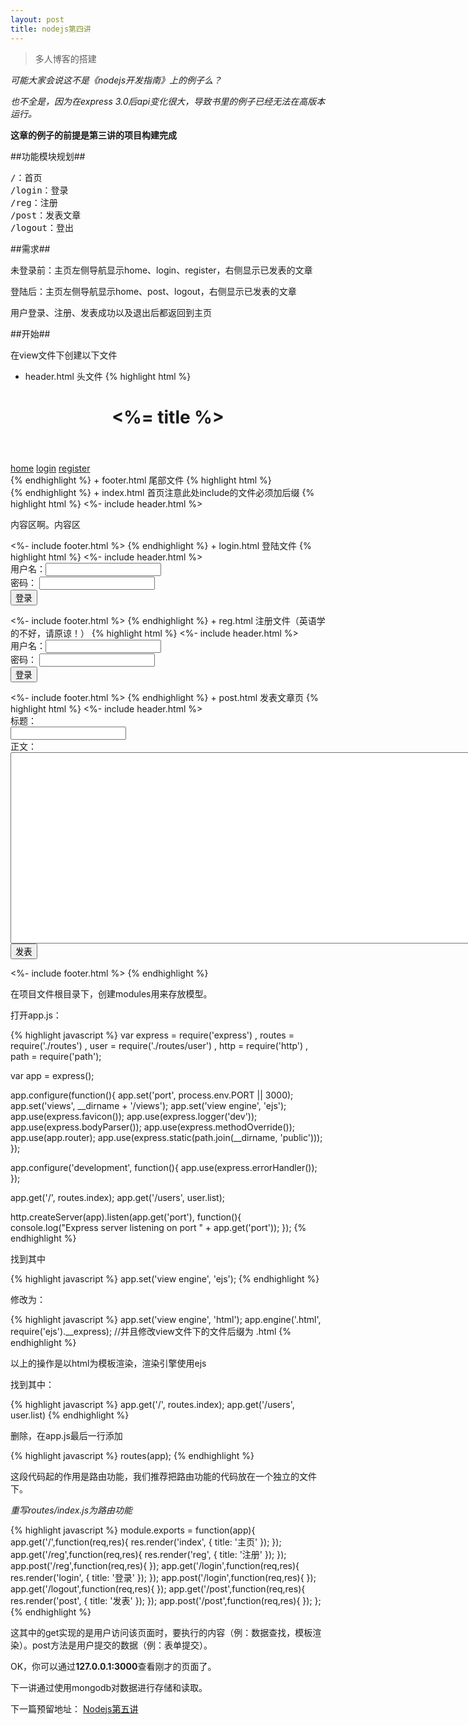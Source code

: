 ```yaml
---
layout: post
title: nodejs第四讲
---
```


> 多人博客的搭建

*可能大家会说这不是《nodejs开发指南》上的例子么？*

*也不全是，因为在express 3.0后api变化很大，导致书里的例子已经无法在高版本运行。*

**这章的例子的前提是第三讲的项目构建完成**

##功能模块规划##

<pre>
/：首页
/login：登录
/reg：注册
/post：发表文章
/logout：登出
</pre>

##需求##

未登录前：主页左侧导航显示home、login、register，右侧显示已发表的文章

登陆后：主页左侧导航显示home、post、logout，右侧显示已发表的文章

用户登录、注册、发表成功以及退出后都返回到主页

##开始##

在view文件下创建以下文件

+ header.html 头文件
{% highlight html %}
<!DOCTYPE html>
  <html>
  <head>
  <meta http-equiv="Content-Type" content="text/html; charset=UTF-8">
  <title><%= title %></title>
  <link rel="stylesheet" href="css/style.css">
  </head>
  <body>

  <header>
  <h1><%= title %></h1>
  </header>

  <nav>
      <span><a title="主页" href="/">home</a></span>
      <span><a title="登录" href="/login">login</a></span>
      <span><a title="注册" href="/reg">register</a></span>
  </nav>
  <article>
{% endhighlight %}
+ footer.html 尾部文件
{% highlight html %}
</article>
  </body>
</html>
{% endhighlight %}
+ index.html 首页注意此处include的文件必须加后缀
{% highlight html %}
<%- include header.html %>
<p>内容区啊。内容区</p>
<%- include footer.html %>
{% endhighlight %}
+ login.html 登陆文件
{% highlight html %}
<%- include header.html %>
<form method="post">
用户名：<input type="text" name="username" /><br />
密码： <input type="password" name="password" /><br />
        <input type="submit" value="登录" />
</form>
<%- include footer.html %>
{% endhighlight %}
+ reg.html 注册文件（英语学的不好，请原谅！）
{% highlight html %}
<%- include header.html %>
<form method="post">
用户名：<input type="text" name="username" /><br />
密码： <input type="password" name="password" /><br />
        <input type="submit" value="登录" />
</form>
<%- include footer.html %>
{% endhighlight %}
+ post.html 发表文章页
{% highlight html %}
<%- include header.html %>
<form method="post">
标题：<br />
<input type="text" name="title" /><br />
正文：<br />
<textarea name="post" rows="20" cols="120"></textarea><br />
<input type="submit" value="发表" />
</form>
<%- include footer.html %>
{% endhighlight %}

在项目文件根目录下，创建modules用来存放模型。

打开app.js：

{% highlight javascript %}
var express = require('express')
  , routes = require('./routes')
  , user = require('./routes/user')
  , http = require('http')
  , path = require('path');

var app = express();

app.configure(function(){
  app.set('port', process.env.PORT || 3000);
  app.set('views', __dirname + '/views');
  app.set('view engine', 'ejs');
  app.use(express.favicon());
  app.use(express.logger('dev'));
  app.use(express.bodyParser());
  app.use(express.methodOverride());
  app.use(app.router);
  app.use(express.static(path.join(__dirname, 'public')));
});

app.configure('development', function(){
  app.use(express.errorHandler());
});

app.get('/', routes.index);
app.get('/users', user.list);

http.createServer(app).listen(app.get('port'), function(){
  console.log("Express server listening on port " + app.get('port'));
});
{% endhighlight %}

找到其中

{% highlight javascript %}
app.set('view engine', 'ejs');
{% endhighlight %}

修改为：

{% highlight javascript %}
app.set('view engine', 'html');
app.engine('.html', require('ejs').__express);
//并且修改view文件下的文件后缀为 .html
{% endhighlight %}

以上的操作是以html为模板渲染，渲染引擎使用ejs

找到其中：

{% highlight javascript %}
app.get('/', routes.index);
app.get('/users', user.list)
{% endhighlight %}

删除，在app.js最后一行添加

{% highlight javascript %}
routes(app);
{% endhighlight %}

这段代码起的作用是路由功能，我们推荐把路由功能的代码放在一个独立的文件下。

*重写routes/index.js为路由功能*

{% highlight javascript %}
module.exports = function(app){
    app.get('/',function(req,res){
        res.render('index', {
            title: '主页'
        });
    });
    app.get('/reg',function(req,res){
        res.render('reg', {
         title: '注册'
        });
    });
    app.post('/reg',function(req,res){
    });
    app.get('/login',function(req,res){
        res.render('login', {
            title: '登录'
        });
    });
    app.post('/login',function(req,res){
    });
    app.get('/logout',function(req,res){
    });
    app.get('/post',function(req,res){
        res.render('post', {
            title: '发表'
        });
    });
    app.post('/post',function(req,res){
    });
};
{% endhighlight %}

这其中的get实现的是用户访问该页面时，要执行的内容（例：数据查找，模板渲染）。post方法是用户提交的数据（例：表单提交）。

OK，你可以通过**127.0.0.1:3000**查看刚才的页面了。

下一讲通过使用mongodb对数据进行存储和读取。

下一篇预留地址：
[Nodejs第五讲](http://johnqing.github.io/posts/nodejs-05.html)
